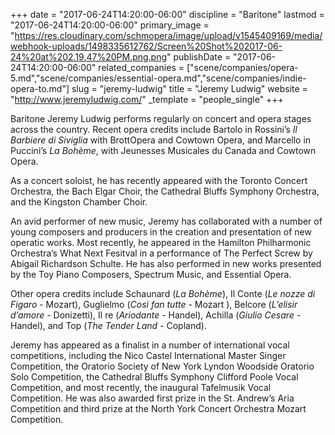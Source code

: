 +++
date = "2017-06-24T14:20:00-06:00"
discipline = "Baritone"
lastmod = "2017-06-24T14:20:00-06:00"
primary_image = "https://res.cloudinary.com/schmopera/image/upload/v1545409169/media/webhook-uploads/1498335612762/Screen%20Shot%202017-06-24%20at%202.19.47%20PM.png.png"
publishDate = "2017-06-24T14:20:00-06:00"
related_companies = ["scene/companies/opera-5.md","scene/companies/essential-opera.md","scene/companies/indie-opera-to.md"]
slug = "jeremy-ludwig"
title = "Jeremy Ludwig"
website = "http://www.jeremyludwig.com/"
_template = "people_single"
+++

Baritone Jeremy Ludwig performs regularly on concert and opera stages across the country. Recent opera credits include Bartolo in Rossini’s *Il Barbiere di Siviglia* with BrottOpera and Cowtown Opera, and Marcello in Puccini’s *La Bohème*, with Jeunesses Musicales du Canada and Cowtown Opera.

As a concert soloist, he has recently appeared with the Toronto Concert Orchestra, the Bach Elgar Choir, the Cathedral Bluffs Symphony Orchestra, and the Kingston Chamber Choir.

An avid performer of new music, Jeremy has collaborated with a number of young composers and producers in the creation and presentation of new operatic works. Most recently, he appeared in the Hamilton Philharmonic Orchestra’s What Next Fesitval in a performance of The Perfect Screw by Abigail Richardson Schulte. He has also performed in new works presented by the Toy Piano Composers, Spectrum Music, and Essential Opera.

Other opera credits include Schaunard (*La Bohème*), Il Conte (*Le nozze di Figaro* - Mozart), Guglielmo (*Così fan tutte* - Mozart ), Belcore (*L’elisir d’amore* - Donizetti), Il re (*Ariodante* - Handel), Achilla (*Giulio Cesare* - Handel), and Top (*The Tender Land* - Copland).

Jeremy has appeared as a finalist in a number of international vocal competitions, including the Nico Castel International Master Singer Competition, the Oratorio Society of New York Lyndon Woodside Oratorio Solo Competition, the Cathedral Bluffs Symphony Clifford Poole Vocal Competition, and most recently, the inaugural Tafelmusik Vocal Competition. He was also awarded first prize in the St. Andrew’s Aria Competition and third prize at the North York Concert Orchestra Mozart Competition.

